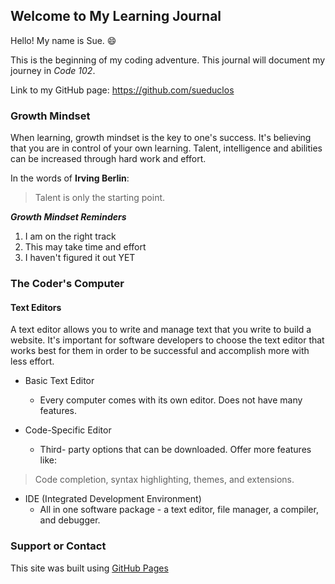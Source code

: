 ## Welcome to My Learning Journal

Hello! My name is Sue. :smile: 

This is the beginning of my coding adventure. This journal will document my journey in _Code 102_. 

Link to my GitHub page: https://github.com/sueduclos 


### Growth Mindset

When learning, growth mindset is the key to one's success. It's believing that you are in control of your own learning. Talent, intelligence and abilities can be increased through hard work and effort. 

In the words of **Irving Berlin**:
>Talent is only the starting point.

***Growth Mindset Reminders***

1. I am on the right track
2. This may take time and effort
3. I haven't figured it out YET


### The Coder's Computer

#### Text Editors

A text editor allows you to write and manage text that you write to build a website. It's important for software developers to choose the text editor that works best for them in order to be successful and accomplish more with less effort. 

* Basic Text Editor
  * Every computer comes with its own editor. Does not have many features.

* Code-Specific Editor
  * Third- party options that can be downloaded. Offer more features like: 
 > Code completion, syntax highlighting, themes, and extensions.


* IDE (Integrated Development Environment)
  * All in one software package - a text editor, file manager, a compiler, and debugger.


### Support or Contact

This site was built using [GitHub Pages](https://pages.github.com/)

